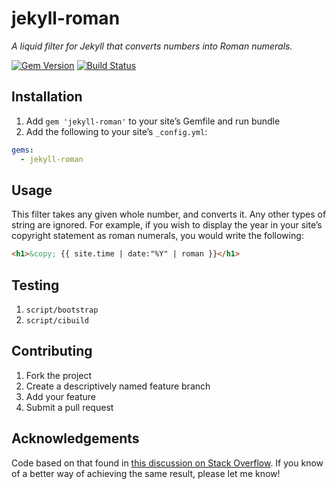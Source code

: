# jekyll-roman

*A liquid filter for Jekyll that converts numbers into Roman numerals.*

[![Gem Version](https://img.shields.io/gem/v/jekyll-roman.svg)](https://rubygems.org/gems/jekyll-roman)
[![Build Status](https://img.shields.io/travis/paulrobertlloyd/jekyll-roman/master.svg)](https://travis-ci.org/paulrobertlloyd/jekyll-roman)

## Installation

1. Add `gem 'jekyll-roman'` to your site’s Gemfile and run bundle
2. Add the following to your site’s `_config.yml`:

```yml
gems:
  - jekyll-roman
```

## Usage

This filter takes any given whole number, and converts it. Any other types of string are ignored. For example, if you wish to display the year in your site’s copyright statement as roman numerals, you would write the following:

```html
<h1>&copy; {{ site.time | date:"%Y" | roman }}</h1>
````

## Testing

1. `script/bootstrap`
2. `script/cibuild`

## Contributing

1. Fork the project
2. Create a descriptively named feature branch
3. Add your feature
4. Submit a pull request

## Acknowledgements

Code based on that found in [this discussion on Stack Overflow](http://stackoverflow.com/questions/26092510/roman-numerals-in-ruby). If you know of a better way of achieving the same result, please let me know!

